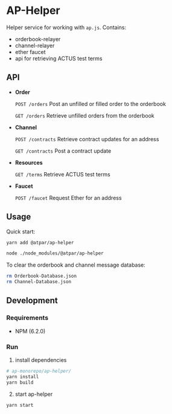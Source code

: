 # AP-Helper

Helper service for working with `ap.js`. 
Contains:
- orderbook-relayer
- channel-relayer
- ether faucet
- api for retrieving ACTUS test terms

## API
- **Order**
  
  `POST /orders` Post an unfilled or filled order to the orderbook

  `GET /orders` Retrieve unfilled orders from the orderbook

- **Channel**

  `POST /contracts` Retrieve contract updates for an address

  `GET /contracts` Post a contract update

- **Resources**

  `GET /terms` Retrieve ACTUS test terms

- **Faucet**

  `POST /faucet` Request Ether for an address

## Usage
Quick start:
```sh
yarn add @atpar/ap-helper

node ./node_modules/@atpar/ap-helper
```

To clear the orderbook and channel message database:
```sh
rm Orderbook-Database.json
rm Channel-Database.json
```

## Development

### Requirements
- NPM (6.2.0)

### Run
1. install dependencies
```sh
# ap-monorepo/ap-helper/
yarn install
yarn build
```

2. start ap-helper
```sh
yarn start
```
